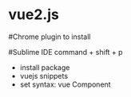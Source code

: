 # vue2.js

#Chrome plugin to install


#Sublime IDE
command + shift + p
- install package
- vuejs snippets
- set syntax: vue Component
